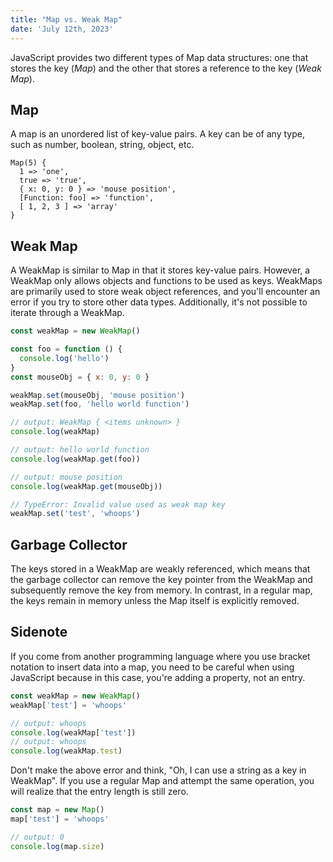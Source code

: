 ```yaml
---
title: "Map vs. Weak Map"
date: 'July 12th, 2023'
---
```


JavaScript provides two different types of Map data structures: one that stores the key (_Map_) and the other that stores a reference to the key (_Weak Map_).

## Map

A map is an unordered list of key-value pairs. A key can be of any type, such as number, boolean, string, object, etc.

```text
Map(5) {
  1 => 'one',
  true => 'true',
  { x: 0, y: 0 } => 'mouse position',
  [Function: foo] => 'function',
  [ 1, 2, 3 ] => 'array'
}
```

## Weak Map

A WeakMap is similar to Map in that it stores key-value pairs. However, a WeakMap only allows objects and functions to be used as keys. WeakMaps are primarily used to store weak object references, and you'll encounter an error if you try to store other data types. Additionally, it's not possible to iterate through a WeakMap.

```js
const weakMap = new WeakMap()

const foo = function () {
  console.log('hello')
}
const mouseObj = { x: 0, y: 0 }

weakMap.set(mouseObj, 'mouse position')
weakMap.set(foo, 'hello world function')

// output: WeakMap { <items unknown> }
console.log(weakMap)

// output: hello world function
console.log(weakMap.get(foo))

// output: mouse position
console.log(weakMap.get(mouseObj))

// TypeError: Invalid value used as weak map key
weakMap.set('test', 'whoops')
```

## Garbage Collector

The keys stored in a WeakMap are weakly referenced, which means that the garbage collector can remove the key pointer from the WeakMap and subsequently remove the key from memory. In contrast, in a regular map, the keys remain in memory unless the Map itself is explicitly removed.

## Sidenote

If you come from another programming language where you use bracket notation to insert data into a map, you need to be careful when using JavaScript because in this case, you're adding a property, not an entry.

```js
const weakMap = new WeakMap()
weakMap['test'] = 'whoops'

// output: whoops
console.log(weakMap['test'])
// output: whoops
console.log(weakMap.test)
```

Don't make the above error and think, "Oh, I can use a string as a key in WeakMap". If you use a regular Map and attempt the same operation, you will realize that the entry length is still zero.

```js
const map = new Map()
map['test'] = 'whoops'

// output: 0
console.log(map.size)
```
